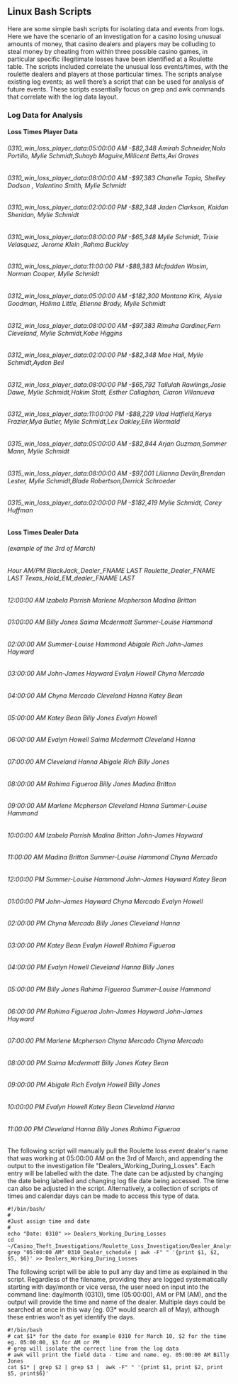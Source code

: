 
## Linux Bash Scripts

Here are some simple bash scripts for isolating data and events from logs. Here we have the scenario of an investigation for a casino losing unusual amounts of money, that casino dealers and players may be colluding to steal money by cheating from within three possible casino games, in particular specific illegitimate losses have been identified at a Roulette table. The scripts included correlate the unusual loss events/times, with the roulette dealers and players at those particular times. The scripts analyse existing log events; as well there’s a script that can be used for analysis of future events. These scripts essentially focus on grep and awk commands that correlate with the log data layout.

### Log Data for Analysis

#### Loss Times Player Data
###### 0310_win_loss_player_data:05:00:00 AM	-$82,348	Amirah Schneider,Nola Portillo, Mylie Schmidt,Suhayb Maguire,Millicent Betts,Avi Graves
###### 0310_win_loss_player_data:08:00:00 AM	-$97,383	Chanelle Tapia, Shelley Dodson , Valentino Smith, Mylie Schmidt
###### 0310_win_loss_player_data:02:00:00 PM	-$82,348	Jaden Clarkson, Kaidan Sheridan, Mylie Schmidt 
###### 0310_win_loss_player_data:08:00:00 PM	-$65,348        Mylie Schmidt, Trixie Velasquez, Jerome Klein ,Rahma Buckley
###### 0310_win_loss_player_data:11:00:00 PM	-$88,383	Mcfadden Wasim, Norman Cooper, Mylie Schmidt
###### 0312_win_loss_player_data:05:00:00 AM	-$182,300	Montana Kirk, Alysia Goodman, Halima Little, Etienne Brady, Mylie Schmidt
###### 0312_win_loss_player_data:08:00:00 AM	-$97,383        Rimsha Gardiner,Fern Cleveland, Mylie Schmidt,Kobe Higgins	
###### 0312_win_loss_player_data:02:00:00 PM	-$82,348        Mae Hail,  Mylie Schmidt,Ayden Beil	
###### 0312_win_loss_player_data:08:00:00 PM	-$65,792        Tallulah Rawlings,Josie Dawe, Mylie Schmidt,Hakim Stott, Esther Callaghan, Ciaron Villanueva	
###### 0312_win_loss_player_data:11:00:00 PM	-$88,229        Vlad Hatfield,Kerys Frazier,Mya Butler, Mylie Schmidt,Lex Oakley,Elin Wormald	
###### 0315_win_loss_player_data:05:00:00 AM	-$82,844        Arjan Guzman,Sommer Mann, Mylie Schmidt	
###### 0315_win_loss_player_data:08:00:00 AM	-$97,001        Lilianna Devlin,Brendan Lester, Mylie Schmidt,Blade Robertson,Derrick Schroeder	
###### 0315_win_loss_player_data:02:00:00 PM	-$182,419        Mylie Schmidt, Corey Huffman

#### Loss Times Dealer Data
###### (example of the 3rd of March)
###### Hour AM/PM	BlackJack_Dealer_FNAME LAST	Roulette_Dealer_FNAME LAST	Texas_Hold_EM_dealer_FNAME LAST

###### 12:00:00 AM	Izabela Parrish	Marlene Mcpherson	Madina Britton
###### 01:00:00 AM	Billy Jones	Saima Mcdermott	Summer-Louise Hammond
###### 02:00:00 AM	Summer-Louise Hammond	Abigale Rich	John-James Hayward
###### 03:00:00 AM	John-James Hayward	Evalyn Howell	Chyna Mercado
###### 04:00:00 AM	Chyna Mercado	Cleveland Hanna	Katey Bean
###### 05:00:00 AM	Katey Bean	Billy Jones	Evalyn Howell
###### 06:00:00 AM	Evalyn Howell	Saima Mcdermott	Cleveland Hanna
###### 07:00:00 AM	Cleveland Hanna	Abigale Rich	Billy Jones
###### 08:00:00 AM	Rahima Figueroa	Billy Jones	Madina Britton
###### 09:00:00 AM	Marlene Mcpherson	Cleveland Hanna	Summer-Louise Hammond
###### 10:00:00 AM	Izabela Parrish	Madina Britton	John-James Hayward
###### 11:00:00 AM	Madina Britton	Summer-Louise Hammond	Chyna Mercado
###### 12:00:00 PM	Summer-Louise Hammond	John-James Hayward	Katey Bean
###### 01:00:00 PM	John-James Hayward	Chyna Mercado	Evalyn Howell
###### 02:00:00 PM	Chyna Mercado	Billy Jones	Cleveland Hanna
###### 03:00:00 PM	Katey Bean	Evalyn Howell	Rahima Figueroa
###### 04:00:00 PM	Evalyn Howell	Cleveland Hanna	Billy Jones
###### 05:00:00 PM	Billy Jones	Rahima Figueroa	Summer-Louise Hammond
###### 06:00:00 PM	Rahima Figueroa	John-James Hayward	John-James Hayward
###### 07:00:00 PM	Marlene Mcpherson	Chyna Mercado	Chyna Mercado
###### 08:00:00 PM	Saima Mcdermott	Billy Jones	Katey Bean
###### 09:00:00 PM	Abigale Rich	Evalyn Howell	Billy Jones
###### 10:00:00 PM	Evalyn Howell	Katey Bean	Cleveland Hanna
###### 11:00:00 PM	Cleveland Hanna	Billy Jones	Rahima Figueroa

The following script will manually pull the Roulette loss event dealer's name that was working at 05:00:00 AM on the 3rd of March, and appending the output to the investigation file "Dealers_Working_During_Losses". Each entry will be labelled with the date. The date can be adjusted by changing the date being labelled and changing log file date being accessed. The time can also be adjusted in the script. Alternatively, a collection of scripts of times and calendar days can be made to access this type of data.

```
#!/bin/bash/
#
#Just assign time and date
#
echo "Date: 0310" >> Dealers_Working_During_Losses
cd ~/Casino_Theft_Investigations/Roulette_Loss_Investigation/Dealer_Analysis
grep "05:00:00 AM" 0310_Dealer_schedule | awk -F" " '{print $1, $2, $5, $6}' >> Dealers_Working_During_Losses
```

The following script will be able to pull any day and time as explained in the script. Regardless of the filename, providing they are logged systematically starting with day/month or vice versa, the user need on input into the command line: day/month (0310), time (05:00:00), AM or PM (AM), and the output will provide the time and name of the dealer. Multiple days could be searched at once in this way (eg. 03* would search all of May), although these entries won't as yet identify the days. 

```
#!/bin/bash
# cat $1* for the date for example 0310 for March 10, $2 for the time eg. 05:00:00, $3 for AM or PM
# grep will isolate the correct line from the log data
# awk will print the field data - time and name. eg. 05:00:00 AM Billy Jones 
cat $1* | grep $2 | grep $3 |  awk -F" " '{print $1, print $2, print $5, print$6}'
```

